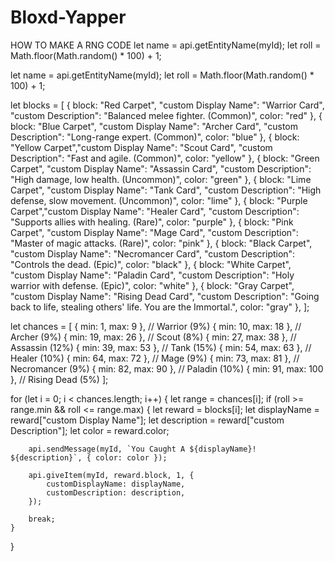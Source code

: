 # Bloxd-Yapper
HOW TO MAKE A RNG CODE
let name = api.getEntityName(myId);
let roll = Math.floor(Math.random() * 100) + 1;

let name = api.getEntityName(myId);
let roll = Math.floor(Math.random() * 100) + 1;

let blocks = [
    { block: "Red Carpet",   "custom Display Name": "Warrior Card",          "custom Description": "Balanced melee fighter. (Common)", color: "red" },
    { block: "Blue Carpet",  "custom Display Name": "Archer Card",           "custom Description": "Long-range expert. (Common)", color: "blue" },
    { block: "Yellow Carpet","custom Display Name": "Scout Card",            "custom Description": "Fast and agile. (Common)", color: "yellow" },
    { block: "Green Carpet", "custom Display Name": "Assassin Card",         "custom Description": "High damage, low health. (Uncommon)", color: "green" },
    { block: "Lime Carpet",  "custom Display Name": "Tank Card",             "custom Description": "High defense, slow movement. (Uncommon)", color: "lime" },
    { block: "Purple Carpet","custom Display Name": "Healer Card",           "custom Description": "Supports allies with healing. (Rare)", color: "purple" },
    { block: "Pink Carpet",  "custom Display Name": "Mage Card",             "custom Description": "Master of magic attacks. (Rare)", color: "pink" },
    { block: "Black Carpet", "custom Display Name": "Necromancer Card",      "custom Description": "Controls the dead. (Epic)", color: "black" },
    { block: "White Carpet", "custom Display Name": "Paladin Card",          "custom Description": "Holy warrior with defense. (Epic)", color: "white" },
    { block: "Gray Carpet",  "custom Display Name": "Rising Dead Card",      "custom Description": "Going back to life, stealing others' life. You are the Immortal.", color: "gray" },
];

let chances = [
    { min: 1,  max: 9 },    // Warrior (9%)
    { min: 10, max: 18 },   // Archer (9%)
    { min: 19, max: 26 },   // Scout (8%)
    { min: 27, max: 38 },   // Assassin (12%)
    { min: 39, max: 53 },   // Tank (15%)
    { min: 54, max: 63 },   // Healer (10%)
    { min: 64, max: 72 },   // Mage (9%)
    { min: 73, max: 81 },   // Necromancer (9%)
    { min: 82, max: 90 },   // Paladin (10%)
    { min: 91, max: 100 },  // Rising Dead (5%)
];

for (let i = 0; i < chances.length; i++) {
    let range = chances[i];
    if (roll >= range.min && roll <= range.max) {
        let reward = blocks[i];
        let displayName = reward["custom Display Name"];
        let description = reward["custom Description"];
        let color = reward.color;

        api.sendMessage(myId, `You Caught A ${displayName}! ${description}`, { color: color });

        api.giveItem(myId, reward.block, 1, {
            customDisplayName: displayName,
            customDescription: description,
        });

        break;
    }
}

